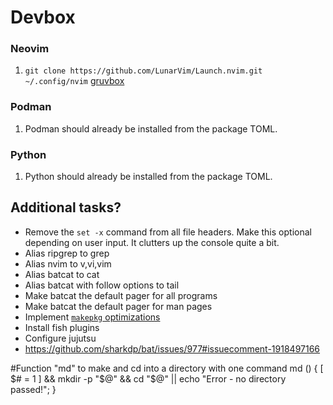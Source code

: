 # Devbox

### Neovim

1. `git clone https://github.com/LunarVim/Launch.nvim.git ~/.config/nvim`
[gruvbox](https://github.com/ellisonleao/gruvbox.nvim)

### Podman

1. Podman should already be installed from the package TOML.

### Python

1. Python should already be installed from the package TOML.

## Additional tasks?

- Remove the `set -x` command from all file headers. Make this optional
  depending on user input. It clutters up the console quite a bit.
- Alias ripgrep to grep
- Alias nvim to v,vi,vim
- Alias batcat to cat
- Alias batcat with follow options to tail
- Make batcat the default pager for all programs
- Make batcat the default pager for man pages
- Implement [`makepkg`
  optimizations](https://wiki.archlinux.org/title/Makepkg#Optimization)
- Install fish plugins
- Configure jujutsu
- https://github.com/sharkdp/bat/issues/977#issuecomment-1918497166




#Function "md" to make and cd into a directory with one command md () { [ $# = 1
] && mkdir -p "$@" && cd "$@" || echo "Error - no directory passed!"; }